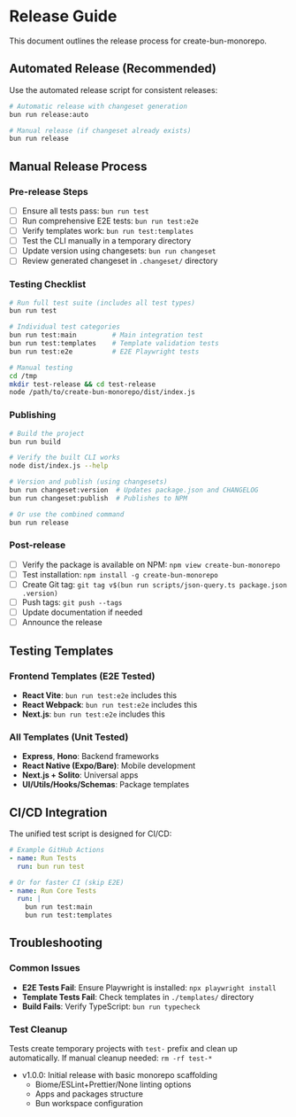 # Release Guide

This document outlines the release process for create-bun-monorepo.

## Automated Release (Recommended)

Use the automated release script for consistent releases:

```bash
# Automatic release with changeset generation
bun run release:auto

# Manual release (if changeset already exists)
bun run release
```

## Manual Release Process

### Pre-release Steps

- [ ] Ensure all tests pass: `bun run test`
- [ ] Run comprehensive E2E tests: `bun run test:e2e`
- [ ] Verify templates work: `bun run test:templates`
- [ ] Test the CLI manually in a temporary directory
- [ ] Update version using changesets: `bun run changeset`
- [ ] Review generated changeset in `.changeset/` directory

### Testing Checklist

```bash
# Run full test suite (includes all test types)
bun run test

# Individual test categories
bun run test:main         # Main integration test
bun run test:templates    # Template validation tests
bun run test:e2e          # E2E Playwright tests

# Manual testing
cd /tmp
mkdir test-release && cd test-release
node /path/to/create-bun-monorepo/dist/index.js
```

### Publishing

```bash
# Build the project
bun run build

# Verify the built CLI works
node dist/index.js --help

# Version and publish (using changesets)
bun run changeset:version  # Updates package.json and CHANGELOG
bun run changeset:publish  # Publishes to NPM

# Or use the combined command
bun run release
```

### Post-release

- [ ] Verify the package is available on NPM: `npm view create-bun-monorepo`
- [ ] Test installation: `npm install -g create-bun-monorepo`
- [ ] Create Git tag: `git tag v$(bun run scripts/json-query.ts package.json .version)`
- [ ] Push tags: `git push --tags`
- [ ] Update documentation if needed
- [ ] Announce the release

## Testing Templates

### Frontend Templates (E2E Tested)
- **React Vite**: `bun run test:e2e` includes this
- **React Webpack**: `bun run test:e2e` includes this  
- **Next.js**: `bun run test:e2e` includes this

### All Templates (Unit Tested)
- **Express**, **Hono**: Backend frameworks
- **React Native (Expo/Bare)**: Mobile development
- **Next.js + Solito**: Universal apps
- **UI/Utils/Hooks/Schemas**: Package templates

## CI/CD Integration

The unified test script is designed for CI/CD:

```yaml
# Example GitHub Actions
- name: Run Tests
  run: bun run test

# Or for faster CI (skip E2E)
- name: Run Core Tests  
  run: |
    bun run test:main
    bun run test:templates
```

## Troubleshooting

### Common Issues
- **E2E Tests Fail**: Ensure Playwright is installed: `npx playwright install`
- **Template Tests Fail**: Check templates in `./templates/` directory
- **Build Fails**: Verify TypeScript: `bun run typecheck`

### Test Cleanup
Tests create temporary projects with `test-` prefix and clean up automatically.
If manual cleanup needed: `rm -rf test-*`

- v1.0.0: Initial release with basic monorepo scaffolding
  - Biome/ESLint+Prettier/None linting options
  - Apps and packages structure
  - Bun workspace configuration
